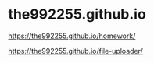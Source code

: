 # the992255.github.io
https://the992255.github.io/homework/

https://the992255.github.io/file-uploader/
